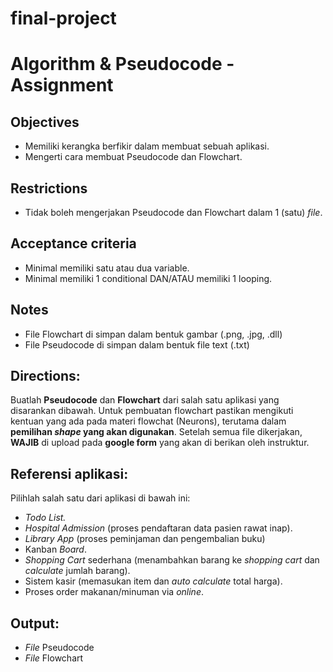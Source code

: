 # final-project
# **Algorithm & Pseudocode - Assignment**

## Objectives
* Memiliki kerangka berfikir dalam membuat sebuah aplikasi. 
* Mengerti cara membuat Pseudocode dan Flowchart.

## Restrictions
* Tidak boleh mengerjakan Pseudocode dan Flowchart dalam 1 (satu) *file*.

## Acceptance criteria
* Minimal memiliki satu atau dua variable.
* Minimal memiliki 1 conditional DAN/ATAU memiliki 1 looping.

## Notes
* File Flowchart di simpan dalam bentuk gambar (.png, .jpg, .dll)
* File Pseudocode di simpan dalam bentuk file text (.txt)

## Directions:
Buatlah **Pseudocode** dan **Flowchart** dari salah satu aplikasi yang disarankan dibawah.
Untuk pembuatan flowchart pastikan mengikuti kentuan yang ada pada materi flowchat (Neurons), terutama dalam **pemilihan _shape_ yang akan digunakan**. Setelah semua file dikerjakan, **WAJIB** di upload pada **google form** yang akan di berikan oleh instruktur.

## Referensi aplikasi:
Pilihlah salah satu dari aplikasi di bawah ini:
* *Todo List.*
* *Hospital Admission* (proses pendaftaran data pasien rawat inap).
* *Library App* (proses peminjaman dan pengembalian buku)
* Kanban *Board*.
* *Shopping Cart* sederhana (menambahkan barang ke *shopping cart* dan *calculate* jumlah barang).
* Sistem kasir (memasukan item dan *auto calculate* total harga).
* Proses order makanan/minuman via *online*.

## Output:
* *File* Pseudocode
* *File* Flowchart
